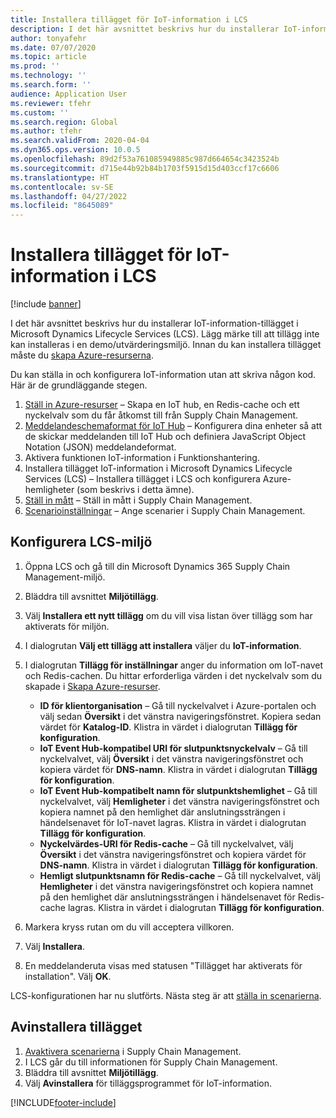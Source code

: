 ```yaml
---
title: Installera tillägget för IoT-information i LCS
description: I det här avsnittet beskrivs hur du installerar IoT-information-tillägget i Microsoft Dynamics Lifecycle Services (LCS).
author: tonyafehr
ms.date: 07/07/2020
ms.topic: article
ms.prod: ''
ms.technology: ''
ms.search.form: ''
audience: Application User
ms.reviewer: tfehr
ms.custom: ''
ms.search.region: Global
ms.author: tfehr
ms.search.validFrom: 2020-04-04
ms.dyn365.ops.version: 10.0.5
ms.openlocfilehash: 89d2f53a761085949885c987d664654c3423524b
ms.sourcegitcommit: d715e44b92b84b1703f5915d15d403ccf17c6606
ms.translationtype: HT
ms.contentlocale: sv-SE
ms.lasthandoff: 04/27/2022
ms.locfileid: "8645089"
---
```

# <a name="install-the-iot-intelligence-add-in-in-lcs"></a>Installera tillägget för IoT-information i LCS

[!include [banner](../../includes/banner.md)]

I det här avsnittet beskrivs hur du installerar IoT-information-tillägget i Microsoft Dynamics Lifecycle Services (LCS). Lägg märke till att tillägg inte kan installeras i en demo/utvärderingsmiljö. Innan du kan installera tillägget måste du [skapa Azure-resurserna](iot-azure-setup.md).

Du kan ställa in och konfigurera IoT-information utan att skriva någon kod. Här är de grundläggande stegen.

1. [Ställ in Azure-resurser](iot-azure-setup.md) – Skapa en IoT hub, en Redis-cache och ett nyckelvalv som du får åtkomst till från Supply Chain Management.
2. [Meddelandeschemaformat för IoT Hub](iot-schema-format.md) – Konfigurera dina enheter så att de skickar meddelanden till IoT Hub och definiera JavaScript Object Notation (JSON) meddelandeformat.
3. Aktivera funktionen IoT-information i Funktionshantering.
4. Installera tillägget IoT-information i Microsoft Dynamics Lifecycle Services (LCS) – Installera tillägget i LCS och konfigurera Azure-hemligheter (som beskrivs i detta ämne).
5. [Ställ in mått](iot-metrics-setup.md) – Ställ in mått i Supply Chain Management.
6. [Scenarioinställningar](iot-scenario-setup.md) – Ange scenarier i Supply Chain Management.

## <a name="set-up-the-lcs-environment"></a>Konfigurera LCS-miljö

1. Öppna LCS och gå till din Microsoft Dynamics 365 Supply Chain Management-miljö.
2. Bläddra till avsnittet **Miljötillägg**.
3. Välj **Installera ett nytt tillägg** om du vill visa listan över tillägg som har aktiverats för miljön.
4. I dialogrutan **Välj ett tillägg att installera** väljer du **IoT-information**.
5. I dialogrutan **Tillägg för inställningar** anger du information om IoT-navet och Redis-cachen. Du hittar erforderliga värden i det nyckelvalv som du skapade i [Skapa Azure-resurser](iot-azure-setup.md).

    + **ID för klientorganisation** – Gå till nyckelvalvet i Azure-portalen och välj sedan **Översikt** i det vänstra navigeringsfönstret. Kopiera sedan värdet för **Katalog-ID**. Klistra in värdet i dialogrutan **Tillägg för konfiguration**.
    + **IoT Event Hub-kompatibel URI för slutpunktsnyckelvalv** – Gå till nyckelvalvet, välj **Översikt** i det vänstra navigeringsfönstret och kopiera värdet för **DNS-namn**. Klistra in värdet i dialogrutan **Tillägg för konfiguration**.
    + **IoT Event Hub-kompatibelt namn för slutpunktshemlighet** – Gå till nyckelvalvet, välj **Hemligheter** i det vänstra navigeringsfönstret och kopiera namnet på den hemlighet där anslutningssträngen i händelsenavet för IoT-navet lagras. Klistra in värdet i dialogrutan **Tillägg för konfiguration**.
    + **Nyckelvärdes-URI för Redis-cache** – Gå till nyckelvalvet, välj **Översikt** i det vänstra navigeringsfönstret och kopiera värdet för **DNS-namn**. Klistra in värdet i dialogrutan **Tillägg för konfiguration**.
    + **Hemligt slutpunktsnamn för Redis-cache** – Gå till nyckelvalvet, välj **Hemligheter** i det vänstra navigeringsfönstret och kopiera namnet på den hemlighet där anslutningssträngen i händelsenavet för Redis-cache lagras. Klistra in värdet i dialogrutan **Tillägg för konfiguration**.

6. Markera kryss rutan om du vill acceptera villkoren.
7. Välj **Installera**.
8. En meddelanderuta visas med statusen "Tillägget har aktiverats för installation". Välj **OK**.

LCS-konfigurationen har nu slutförts. Nästa steg är att [ställa in scenarierna](iot-scenario-setup.md).

## <a name="uninstall-the-add-in"></a><a id="uninstall-addin"></a>Avinstallera tillägget

1. [Avaktivera scenarierna](iot-scenario-setup.md#disable-a-scenario) i Supply Chain Management.
2. I LCS går du till informationen för Supply Chain Management.
3. Bläddra till avsnittet **Miljötillägg**.
4. Välj **Avinstallera** för tilläggsprogrammet för IoT-information.


[!INCLUDE[footer-include](../../includes/footer-banner.md)]